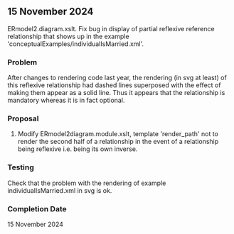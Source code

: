 
## 15 November 2024
ERmodel2.diagram.xslt. Fix bug in display of partial reflexive reference relationship that shows up in the example 'conceptualExamples/individualIsMarried.xml'.
### Problem
After changes to rendering code last year, the rendering (in svg at least) of this
reflexive relationship  had dashed lines superposed with the effect of making them appear as a solid line. Thus it appears that the relationship is mandatory whereas it is in fact optional.
### Proposal
1. Modify ERmodel2diagram.module.xslt, template 'render_path' not to render the second half of a relationship in the event of a relationship being reflexive i.e. being its own inverse.
### Testing
Check that the problem with the rendering of example individualIsMarried.xml in svg is ok.
### Completion Date 
15 November 2024
